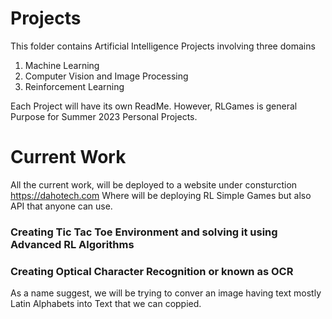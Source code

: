# Projects

This folder contains Artificial Intelligence Projects involving three domains

1. Machine Learning
2. Computer Vision and Image Processing
3. Reinforcement Learning

Each Project will have its own ReadMe. However, RLGames is general Purpose for Summer 2023 Personal Projects.

# Current Work

All the current work, will be deployed to a website under consturction https://dahotech.com
Where will be deploying RL Simple Games but also API that anyone can use.

### Creating Tic Tac Toe Environment and solving it using Advanced RL Algorithms

### Creating Optical Character Recognition or known as OCR

As a name suggest, we will be trying to conver an image having text mostly Latin Alphabets into Text that we can coppied.
